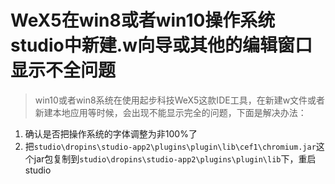 # WeX5在win8或者win10操作系统studio中新建.w向导或其他的编辑窗口显示不全问题


> win10或者win8系统在使用起步科技WeX5这款IDE工具，在新建w文件或者新建本地应用等时候，会出现不能显示完全的问题，下面是解决办法：  
1. 确认是否把操作系统的字体调整为非100%了
2. 把`studio\dropins\studio-app2\plugins\plugin\lib\cef1\chromium.jar`这个jar包复制到`studio\dropins\studio-app2\plugins\plugin\lib`下，重启studio

